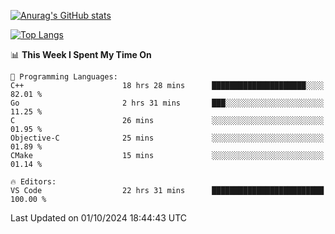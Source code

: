 [![Anurag's GitHub stats](https://github-readme-stats.vercel.app/api?username=wugouzi&count_private=true)](https://github.com/anuraghazra/github-readme-stats)

[![Top Langs](https://github-readme-stats.vercel.app/api/top-langs/?username=wugouzi&layout=compact&count_private=true&hide=html)](https://github.com/anuraghazra/github-readme-stats)

<!--START_SECTION:waka-->
📊 **This Week I Spent My Time On** 

```text
💬 Programming Languages: 
C++                      18 hrs 28 mins      █████████████████████░░░░   82.01 % 
Go                       2 hrs 31 mins       ███░░░░░░░░░░░░░░░░░░░░░░   11.25 % 
C                        26 mins             ░░░░░░░░░░░░░░░░░░░░░░░░░   01.95 % 
Objective-C              25 mins             ░░░░░░░░░░░░░░░░░░░░░░░░░   01.89 % 
CMake                    15 mins             ░░░░░░░░░░░░░░░░░░░░░░░░░   01.14 % 

🔥 Editors: 
VS Code                  22 hrs 31 mins      █████████████████████████   100.00 % 
```


 Last Updated on 01/10/2024 18:44:43 UTC
<!--END_SECTION:waka-->

<!--
**wugouzi/wugouzi** is a ✨ _special_ ✨ repository because its `README.md` (this file) appears on your GitHub profile.

Here are some ideas to get you started:

- 🔭 I’m currently working on ...
- 🌱 I’m currently learning ...
- 👯 I’m looking to collaborate on ...
- 🤔 I’m looking for help with ...
- 💬 Ask me about ...
- 📫 How to reach me: ...
- 😄 Pronouns: ...
- ⚡ Fun fact: ...
-->
